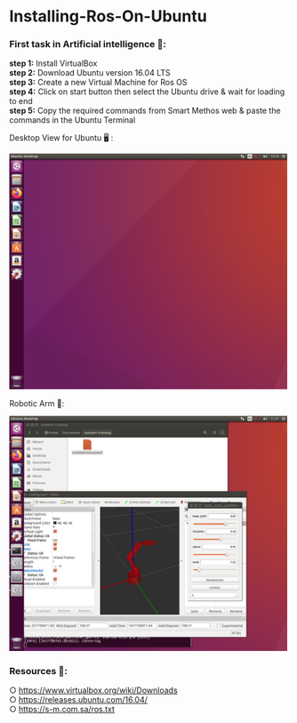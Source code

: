 # Installing-Ros-On-Ubuntu

### First task in Artificial intelligence 🦾:
**step 1:** Install VirtualBox <br />
**step 2:** Download Ubuntu version 16.04 LTS <br />
**step 3:** Create a new Virtual Machine for Ros OS <br />
**step 4:** Click on start button then select the Ubuntu drive & wait for loading to end <br />
**step 5:** Copy the required commands from Smart Methos web & paste the commands in the Ubuntu Terminal <br />

Desktop View for Ubuntu 🖥 : <br />

<img src="images/Ubuntu.png" width="500"> <br />

Robotic Arm 🦾: <br />

<img src="images/Ros.png" width="500">











### Resources 🔗:
○ https://www.virtualbox.org/wiki/Downloads <br />
○ https://releases.ubuntu.com/16.04/ <br />
○ https://s-m.com.sa/ros.txt <br />

